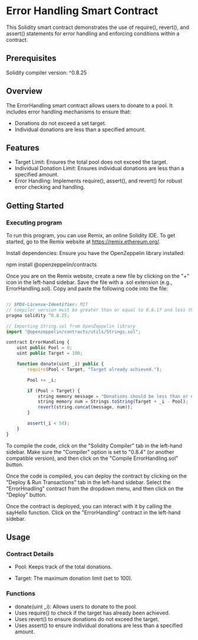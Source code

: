 # Error Handling Smart Contract

This Solidity smart contract demonstrates the use of require(), revert(), and assert() statements for error handling and enforcing conditions within a contract.


## Prerequisites

Solidity compiler version: ^0.8.25

## Overview

The ErrorHandling smart contract allows users to donate to a pool. It includes error handling mechanisms to ensure that:

- Donations do not exceed a set target.
- Individual donations are less than a specified amount.


## Features

- Target Limit: Ensures the total pool does not exceed the target.
- Individual Donation Limit: Ensures individual donations are less than a specified amount.
- Error Handling: Implements require(), assert(), and revert() for robust error checking and handling.

## Getting Started

### Executing program

To run this program, you can use Remix, an online Solidity IDE. To get started, go to the Remix website at https://remix.ethereum.org/.

Install dependencies:
Ensure you have the OpenZeppelin library installed:

npm install @openzeppelin/contracts

Once you are on the Remix website, create a new file by clicking on the "+" icon in the left-hand sidebar. Save the file with a .sol extension (e.g., ErrorHandling.sol). Copy and paste the following code into the file:

```javascript

// SPDX-License-Identifier: MIT
// compiler version must be greater than or equal to 0.8.17 and less than 0.9.0
pragma solidity ^0.8.25;

// Importing String.sol from OpenZeppelin library
import "@openzeppelin/contracts/utils/Strings.sol";

contract ErrorHandling {
    uint public Pool = 0;
    uint public Target = 100;

    function donate(uint _i) public {
        require(Pool < Target, "Target already achieved.");

        Pool += _i;

        if (Pool > Target) {
            string memory message = "Donations should be less than or equal to ";
            string memory num = Strings.toString(Target + _i - Pool);
            revert(string.concat(message, num));
        }

        assert(_i < 50);
    }
}


```

To compile the code, click on the "Solidity Compiler" tab in the left-hand sidebar. Make sure the "Compiler" option is set to "0.8.4" (or another compatible version), and then click on the "Compile ErrorHandling.sol" button.

Once the code is compiled, you can deploy the contract by clicking on the "Deploy & Run Transactions" tab in the left-hand sidebar. Select the "ErrorHnadling" contract from the dropdown menu, and then click on the "Deploy" button.

Once the contract is deployed, you can interact with it by calling the sayHello function. Click on the "ErrorHandling" contract in the left-hand sidebar.

## Usage

### Contract Details

- Pool: Keeps track of the total donations.
  
- Target: The maximum donation limit (set to 100).

### Functions

- donate(uint _i): Allows users to donate to the pool.
 - Uses require() to check if the target has already been achieved.
 - Uses revert() to ensure donations do not exceed the target.
 - Uses assert() to ensure individual donations are less than a specified amount.

